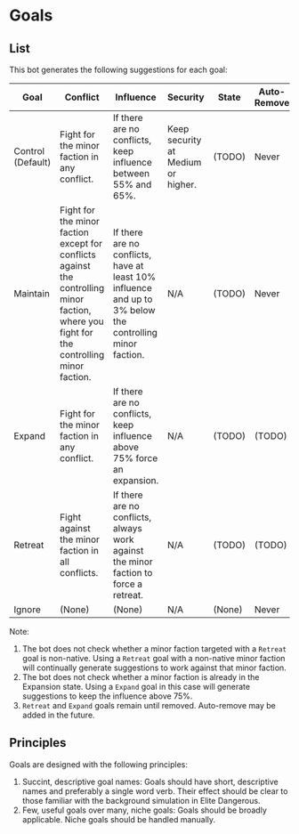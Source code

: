 # Goals

## List

This bot generates the following suggestions for each goal:

|Goal     |Conflict|Influence|Security|State|Auto-Remove|
|---------|--------|---------|--------|-----|-----------|
|Control (Default) |Fight for the minor faction in any conflict.|If there are no conflicts, keep influence between 55% and 65%.|Keep security at Medium or higher.|(TODO)|Never|
|Maintain |Fight for the minor faction except for conflicts against the controlling minor faction, where you fight for the controlling minor faction.|If there are no conflicts, have at least 10% influence and up to 3% below the controlling minor faction.|N/A|(TODO)|Never|
|Expand   |Fight for the minor faction in any conflict.|If there are no conflicts, keep influence above 75% force an expansion.|N/A|(TODO)|(TODO)|
|Retreat  |Fight against the minor faction in all conflicts.|If there are no conflicts, always work against the minor faction to force a retreat.|N/A|(TODO)|(TODO)|
|Ignore   |(None)|(None)|N/A|(None)|Never|

Note:
1. The bot does not check whether a minor faction targeted with a `Retreat` goal is non-native. Using a `Retreat` goal with a non-native minor faction will continually generate suggestions to work against that minor faction.
2. The bot does not check whether a minor faction is already in the Expansion state. Using a `Expand` goal in this case will generate suggestions to keep the influence above 75%.
3. `Retreat` and `Expand` goals remain until removed. Auto-remove may be added in the future.

## Principles

Goals are designed with the following principles:

1. Succint, descriptive goal names: Goals should have short, descriptive names and preferably a single word verb. Their effect should be clear to those familiar with the background simulation in Elite Dangerous.
2. Few, useful goals over many, niche goals: Goals should be broadly applicable. Niche goals should be handled manually.
